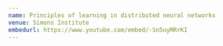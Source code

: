 ```yaml
---
name: Principles of learning in distributed neural networks
venue: Simons Institute
embedurl: https://www.youtube.com/embed/-Sn5uyMRrKI
---
```

